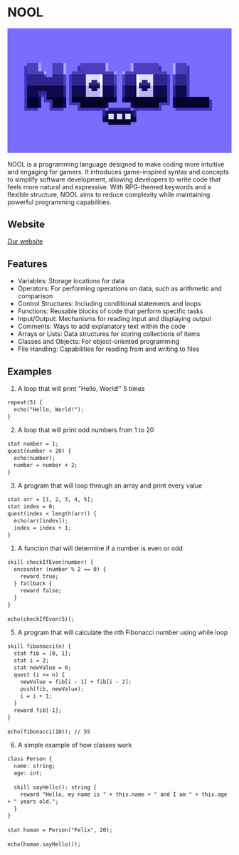 # NOOL

![logo](docs/logo.png)

NOOL is a programming language designed to make coding more intuitive and engaging for gamers. It introduces game-inspired syntax and concepts to simplify software development, allowing developers to write code that feels more natural and expressive. With RPG-themed keywords and a flexible structure, NOOL aims to reduce complexity while maintaining powerful programming capabilities.

## Website
[Our website](https://sona-sar.github.io/nool-web/)

## Features

- Variables: Storage locations for data
- Operators: For performing operations on data, such as arithmetic and comparison
- Control Structures: Including conditional statements and loops
- Functions: Reusable blocks of code that perform specific tasks
- Input/Output: Mechanisms for reading input and displaying output
- Comments: Ways to add explanatory text within the code
- Arrays or Lists: Data structures for storing collections of items
- Classes and Objects: For object-oriented programming
- File Handling: Capabilities for reading from and writing to files


## Examples

1. A loop that will print "Hello, World!" 5 times
```
repeat(5) {
  echo("Hello, World!");
}
```

2. A loop that will print odd numbers from 1 to 20
```
stat number = 1;
quest(number < 20) {
  echo(number);
  number = number + 2;
}
```

3. A program that will loop through an array and print every value
```
stat arr = [1, 2, 3, 4, 5];
stat index = 0;
quest(index < length(arr)) {
  echo(arr[index]);
  index = index + 1;
}
```

1. A function that will determine if a number is even or odd
```
skill checkIfEven(number) {
  encounter (number % 2 == 0) {
    reward true;
  } fallback {
    reward false;
  }
}

echo(checkIfEven(5));
```

5. A program that will calculate the nth Fibonacci number using while loop
```
skill fibonacci(n) {
  stat fib = [0, 1];
  stat i = 2;
  stat newValue = 0;
  quest (i <= n) {
    newValue = fib[i - 1] + fib[i - 2];
    push(fib, newValue);
    i = i + 1;
  }
  reward fib[-1];
}

echo(fibonacci(10)); // 55
```

6. A simple example of how classes work
```
class Person {
  name: string;
  age: int;

  skill sayHello(): string {
    reward "Hello, my name is " + this.name + " and I am " + this.age + " years old.";
  }
}

stat human = Person("Felix", 20);

echo(human.sayHello());
```